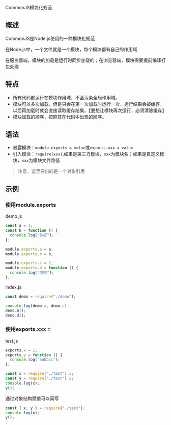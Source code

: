 CommonJS模块化规范

## 概述
CommonJS是Node.js使用的一种模块化规范

在Node.js中，一个文件就是一个模块，每个模块都有自己的作用域

在服务器端，模块的加载是运行时同步加载的；在浏览器端，模块需要提前编译打包处理

## 特点
- 所有代码都运行在模块作用域，不会污染全局作用域。
- 模块可以多次加载，但是只会在第一次加载时运行一次，运行结果会被缓存，以后再加载时就会直接读取缓存结果。【要想让模块再次运行，必须清除缓存】
- 模块加载的顺序，按照其在代码中出现的顺序。

## 语法
- 暴露模块：`module.exports = value`或`exports.xxx = value`
- 引入模块：`require(xxx)`,如果是第三方模块，`xxx`为模块名；如果是自定义模块，`xxx`为模块文件路径

> 注意，这里导出的是一个对象引用

## 示例
### 使用module.exports

demo.js
```javascript
const a = 1;
const b = function () {
  console.log("你好");
};

module.exports.a = a;
module.exports.b = b;

module.exports.c = 2;
module.exports.d = function () {
  console.log("哈哈");
};
```

index.js
```javascript
const demo = require("./demo");

console.log(demo.a, demo.c);
demo.b();
demo.d();
```
### 使用exports.xxx = 

test.js
```javascript
exports.x = 1;
exports.y = function () {
  console.log("aabbcc");
};
```

```javascript
const x = require("./test").x;
const y = require("./test").y;
console.log(x);
y();
```

通过对象结构赋值可以简写
```javascript
const { x, y } = require("./test");
console.log(x);
y();
```
